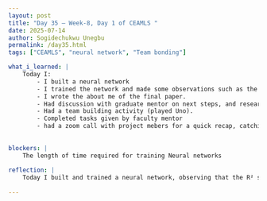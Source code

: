 ```yaml
---
layout: post
title: "Day 35 – Week-8, Day 1 of CEAMLS "
date: 2025-07-14
author: Sogidechukwu Unegbu
permalink: /day35.html
tags: ["CEAMLS", "neural network", "Team bonding"]

what_i_learned: |    
    Today I:
        - I built a neural network 
        - I trained the network and made some observations such as the r2 score incresing with the length of training time.
        - I wrote the about me of the final paper.
        - Had discussion with graduate mentor on next steps, and research paper some tips, pros and cons.
        - Had a team building activity (played Uno).
        - Completed tasks given by faculty mentor
        - had a zoom call with project mebers for a quick recap, catching up and planning next steps
        
  
blockers: |
    The length of time required for training Neural networks
  
reflection: |
    Today I built and trained a neural network, observing that the R² score improved with longer training. I wrote the "About Me" section for our final paper and had a helpful discussion with my graduate mentor about next steps. We also had a fun team-building session playing Uno. Lastly, I completed all tasks assigned by my faculty mentor.
    
---
```

